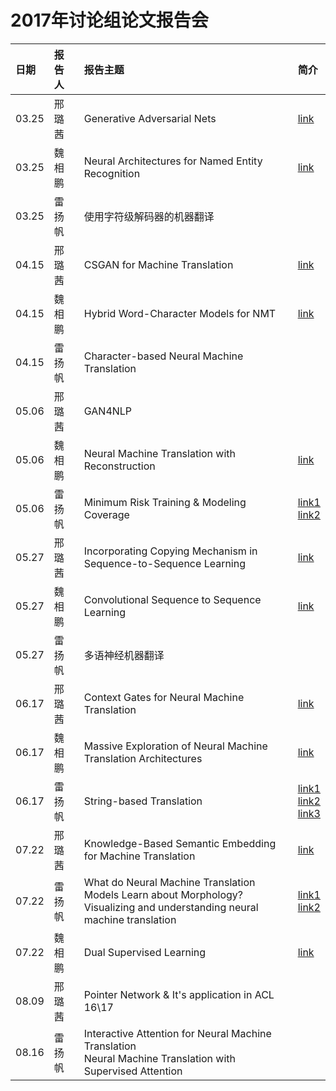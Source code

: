 # 2017年讨论组论文报告会
| 日期| 报告人  | 报告主题 | 简介 |
|:--|:----------|:--------|:--|
| 03.25 | 邢璐茜 | Generative Adversarial Nets | [link](https://arxiv.org/abs/1406.2661) |
| 03.25 | 魏相鹏 | Neural Architectures for Named Entity Recognition | [link](https://arxiv.org/pdf/1603.01360.pdf) |
| 03.25 | 雷扬帆 | 使用字符级解码器的机器翻译 |  |
| 04.15 | 邢璐茜 | CSGAN for Machine Translation | [link](https://arxiv.org/abs/1703.04887) |
| 04.15 | 魏相鹏 | Hybrid Word-Character Models for NMT | [link](https://arxiv.org/abs/1604.00788) |
| 04.15 | 雷扬帆 | Character-based Neural Machine Translation |   |
| 05.06 | 邢璐茜 | GAN4NLP |  |
| 05.06 | 魏相鹏 | Neural Machine Translation with Reconstruction  | [link](https://arxiv.org/abs/1611.01874) |
| 05.06 | 雷扬帆 | Minimum Risk Training & Modeling Coverage | [link1](https://arxiv.org/abs/1512.02433)<br>[link2](https://arxiv.org/abs/1601.04811)</br> |
| 05.27 | 邢璐茜 | Incorporating Copying Mechanism in Sequence-to-Sequence Learning | [link](http://www.aclweb.org/anthology/P16-1154) |
| 05.27 | 魏相鹏 | Convolutional Sequence to Sequence Learning | [link](https://arxiv.org/abs/1705.03122) |
| 05.27 | 雷扬帆 | 多语神经机器翻译 |  |
| 06.17 | 邢璐茜 | Context Gates for Neural Machine Translation | [link](https://arxiv.org/abs/1608.06043) |
| 06.17 | 魏相鹏 | Massive Exploration of Neural Machine Translation Architectures | [link](https://arxiv.org/abs/1703.03906) |
| 06.17 | 雷扬帆 | String-based Translation  | [link1](https://www.isi.edu/natural-language/mt/emnlp16-nmt-grammar.pdf)<br>[link2](https://arxiv.org/abs/1704.04743)<br>[link3](https://arxiv.org/abs/1705.01020)</br> |
| 07.22 | 邢璐茜 | Knowledge-Based Semantic Embedding for Machine Translation | [link](http://aclweb.org/anthology/P16-1212) |
| 07.22 | 雷扬帆 | What do Neural Machine Translation Models Learn about Morphology?<br>Visualizing and understanding neural machine translation</br> | [link1](https://arxiv.org/abs/1704.03471)<br>[link2](http://nlp.csai.tsinghua.edu.cn/~ly/papers/acl2017_dyz.pdf)</br> |
| 07.22 | 魏相鹏 | Dual Supervised Learning | [link](https://arxiv.org/abs/1707.00415) |
| 08.09 | 邢璐茜 | Pointer Network & It's application in ACL 16\17 | |
| 08.16 | 雷扬帆 | Interactive Attention for Neural Machine Translation<br>Neural Machine Translation with Supervised Attention | |
